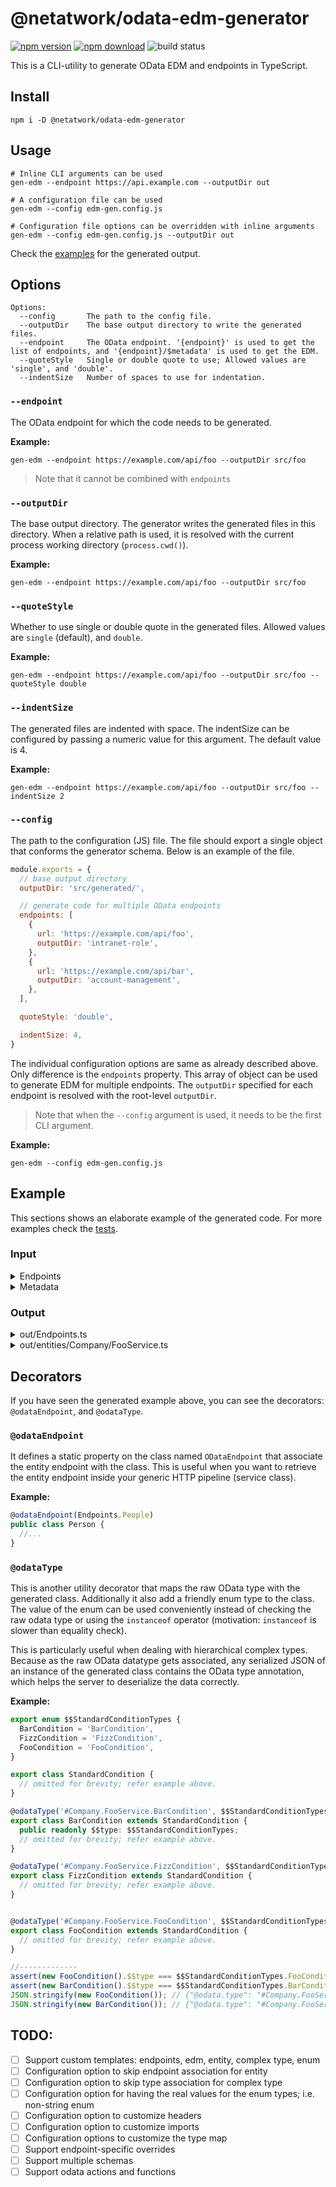 # @netatwork/odata-edm-generator

[![npm version](https://img.shields.io/npm/v/@netatwork/odata-edm-generator)](https://www.npmjs.com/package/@netatwork/odata-edm-generator)
[![npm download](https://img.shields.io/npm/dt/@netatwork/odata-edm-generator?label=npm%20download)](https://www.npmjs.com/package/@netatwork/odata-edm-generator)
![build status](https://github.com/Netatwork-de/odata-edm-generator/workflows/build/badge.svg)

This is a CLI-utility to generate OData EDM and endpoints in TypeScript.

## Install

```shell
npm i -D @netatwork/odata-edm-generator
```

## Usage

```shell
# Inline CLI arguments can be used
gen-edm --endpoint https://api.example.com --outputDir out

# A configuration file can be used
gen-edm --config edm-gen.config.js

# Configuration file options can be overridden with inline arguments
gen-edm --config edm-gen.config.js --outputDir out
```

Check the [examples](#examples) for the generated output.

## Options

```shell
Options:
  --config       The path to the config file.
  --outputDir    The base output directory to write the generated files.
  --endpoint     The OData endpoint. '{endpoint}' is used to get the list of endpoints, and '{endpoint}/$metadata' is used to get the EDM.
  --quoteStyle   Single or double quote to use; Allowed values are 'single', and 'double'.
  --indentSize   Number of spaces to use for indentation.
```

### `--endpoint`

The OData endpoint for which the code needs to be generated.

**Example:**

```shell
gen-edm --endpoint https://example.com/api/foo --outputDir src/foo
```

> Note that it cannot be combined with `endpoints`

### `--outputDir`

The base output directory.
The generator writes the generated files in this directory.
When a relative path is used, it is resolved with the current process working directory (`process.cwd()`).

**Example:**

```shell
gen-edm --endpoint https://example.com/api/foo --outputDir src/foo
```

### `--quoteStyle`

Whether to use single or double quote in the generated files.
Allowed values are `single` (default), and `double`.

**Example:**

```shell
gen-edm --endpoint https://example.com/api/foo --outputDir src/foo --quoteStyle double
```

### `--indentSize`

The generated files are indented with space.
The indentSize can be configured by passing a numeric value for this argument.
The default value is 4.

**Example:**

```shell
gen-edm --endpoint https://example.com/api/foo --outputDir src/foo --indentSize 2
```

### `--config`

The path to the configuration (JS) file.
The file should export a single object that conforms the generator schema.
Below is an example of the file.

```js
module.exports = {
  // base output directory
  outputDir: 'src/generated/',

  // generate code for multiple OData endpoints
  endpoints: [
    {
      url: 'https://example.com/api/foo',
      outputDir: 'intranet-role',
    },
    {
      url: 'https://example.com/api/bar',
      outputDir: 'account-management',
    },
  ],

  quoteStyle: 'double',

  indentSize: 4,
}
```

The individual configuration options are same as already described above.
Only difference is the `endpoints` property.
This array of object can be used to generate EDM for multiple endpoints.
The `outputDir` specified for each endpoint is resolved with the root-level `outputDir`.

> Note that when the `--config` argument is used, it needs to be the first CLI argument.

**Example:**

```shell
gen-edm --config edm-gen.config.js
```

## Example

This sections shows an elaborate example of the generated code.
For more examples check the [tests](https://github.com/Netatwork-de/odata-edm-generator/tree/main/tests/data).

### Input

<details>
<summary> Endpoints </summary>

```json
{
  "@odata.context": "https://example.com/odata/v4/$metadata",
  "value": [
    {
      "name": "Foos",
      "kind": "EntitySet",
      "url": "Foos"
    },
    {
      "name": "Children",
      "kind": "Singleton",
      "url": "Children"
    },
    {
      "name": "Fizz",
      "kind": "EntitySet",
      "url": "FizzBazz"
    }
  ]
}
```
</details>

<details>
<summary> Metadata </summary>

```xml
<edmx:Edmx xmlns:edmx="http://docs.oasis-open.org/odata/ns/edmx" Version="4.0">
  <edmx:DataServices>
    <Schema xmlns="http://docs.oasis-open.org/odata/ns/edm" Namespace="Company.FooService">
      <EntityType Name="ChildTwo" BaseType="Company.Service.Base">
        <Key>
          <PropertyRef Name="Id" />
        </Key>
        <Property Name="ChildProp11" Type="Edm.Int64" />
        <Property Name="ChildProp12" Type="Edm.SByte" Nullable="false" />
        <Property Name="ChildProp13" Type="Edm.TimeOfDay" Nullable="false" />
        <Property Name="Id" Type="Edm.Int32" Nullable="false" />
      </EntityType>
      <EntityType Name="GrandChild" BaseType="Company.Service.ChildOne">
        <Key>
          <PropertyRef Name="Id" />
        </Key>
        <Property Name="GrandChildProp11" Type="Edm.Int64" />
        <Property Name="GrandChildProp12" Type="Edm.SByte" Nullable="false" />
        <Property Name="GrandChildProp13" Type="Edm.TimeOfDay" Nullable="false" />
        <Property Name="Id" Type="Edm.Int32" Nullable="false" />
      </EntityType>
      <EntityType Name="Foo">
        <Key>
          <PropertyRef Name="Id" />
        </Key>
        <Property Name="StrProp" Type="Edm.String" />
        <Property Name="DateStrProp" Type="Edm.DateTimeOffset" Nullable="false" />
        <Property Name="ByteProp" Type="Edm.Byte" Nullable="false" />
        <Property Name="Id" Type="Edm.Int32" Nullable="false" />
      </EntityType>
      <EntityType Name="Bar">
        <Key>
          <PropertyRef Name="Id" />
        </Key>
        <Property Name="Prop11" Type="Edm.String" />
        <Property Name="Prop12" Type="Edm.DateTime" Nullable="false" />
        <Property Name="Prop13" Type="Edm.Decimal" Nullable="false" />
        <Property Name="Prop14" Type="Edm.Double" />
        <Property Name="Id" Type="Edm.Int32" Nullable="false" />
      </EntityType>
      <EntityType Name="Base">
        <Property Name="BaseProp11" Type="Edm.Duration" />
        <Property Name="BaseProp12" Type="Edm.Float" Nullable="false" />
        <Property Name="BaseProp13" Type="Edm.Guid" Nullable="false" />
        <Property Name="BaseProp14" Type="Edm.Int16" />
      </EntityType>
      <EntityType Name="ChildOne" BaseType="Company.Service.Base">
        <Key>
          <PropertyRef Name="ChildId" />
        </Key>
        <Property Name="ChildProp11" Type="Edm.Int64" />
        <Property Name="ChildProp12" Type="Edm.SByte" Nullable="false" />
        <Property Name="ChildProp13" Type="Edm.TimeOfDay" Nullable="false" />
        <Property Name="ChildId" Type="Edm.Int32" Nullable="false" />
        <NavigationProperty Name="Condition" Type="Company.Service.StandardCondition" />
      </EntityType>
      <EntityType Name="Bazz">
        <Key>
          <PropertyRef Name="Id" />
        </Key>
        <Property Name="BazzProp1" Type="Edm.String" />
        <Property Name="BazzProp2" Type="Edm.Byte" Nullable="false" />
        <Property Name="Id" Type="Edm.Int32" Nullable="false" />
        <Property Name="BarId" Type="Edm.Int32" />
        <NavigationProperty Name="Cp" Type="Company.Service.Interface2" />
        <NavigationProperty Name="Foos" Type="Collection(Company.Service.Foo)" />
        <NavigationProperty Name="Bar" Type="Company.Service.Bar">
          <ReferentialConstraint Property="BarId" ReferencedProperty="Id" />
        </NavigationProperty>
      </EntityType>
      <ComplexType Name="Interface1">
        <Property Name="I1P1" Type="Edm.String" Nullable="false" />
        <Property Name="I1P2" Type="Edm.Int32" />
      </ComplexType>
      <ComplexType Name="Interface2">
        <Property Name="I2P1" Type="Edm.Int32" Nullable="false" />
        <Property Name="I2P2" Type="Edm.Guid" />
      </ComplexType>
      <ComplexType Name="BaseConfiguration">
        <Property Name="BC1P1" Type="Edm.Int32" Nullable="false" />
        <Property Name="BC1P2" Type="Edm.String" />
      </ComplexType>
      <ComplexType Name="FooConfiguration" BaseType="Company.Service.BaseConfiguration">
        <Property Name="FC1P1" Type="Edm.Int32" Nullable="false" />
        <Property Name="FC1P2" Type="Company.Service.Enum1" />
      </ComplexType>
      <ComplexType Name="BarConfiguration" BaseType="Company.Service.BaseConfiguration">
        <Property Name="CBC1P1" Type="Edm.Int32" Nullable="false" />
        <Property Name="CBC1P2" Type="Company.Service.Interface1" />
      </ComplexType>
      <ComplexType Name="StandardCondition" Abstract="true">
        <Property Name="BC1P1" Type="Edm.Int32" Nullable="false" />
        <Property Name="BC1P2" Type="Edm.String" />
      </ComplexType>
      <ComplexType Name="FooCondition" BaseType="Company.Service.StandardCondition">
        <Property Name="FC1P1" Type="Edm.Int32" Nullable="false" />
        <Property Name="FC1P2" Type="Company.Service.Enum1" />
      </ComplexType>
      <ComplexType Name="BarCondition" BaseType="Company.Service.StandardCondition">
        <Property Name="CBC1P1" Type="Edm.Int32" Nullable="false" />
        <Property Name="CBC1P2" Type="Company.Service.Interface1" />
      </ComplexType>
      <ComplexType Name="FizzCondition" BaseType="Company.Service.StandardCondition">
        <Property Name="FC1P1" Type="Edm.Int32" Nullable="false" />
        <Property Name="FC1P2" Type="Company.Service.Interface1" />
        <Property Name="FC1P3" Type="Company.Service.BaseConfiguration" />
      </ComplexType>
      <ComplexType Name="DummyType" Abstract="true">
        <Property Name="Dummy_Do_Not_Use" Type="Edm.String"/>
      </ComplexType>
      <ComplexType Name="BranchOneCondition" BaseType="Company.Service.DummyType" Abstract="true">
        <Property Name="B1C1P1" Type="Edm.Int32" Nullable="false" />
        <Property Name="B1C1P2" Type="Edm.String" />
      </ComplexType>
      <ComplexType Name="B1FooCondition" BaseType="Company.Service.BranchOneCondition">
        <Property Name="FC1P1" Type="Edm.Int32" Nullable="false" />
        <Property Name="FC1P2" Type="Company.Service.Enum1" />
      </ComplexType>
      <ComplexType Name="B1BarCondition" BaseType="Company.Service.BranchOneCondition">
        <Property Name="CBC1P1" Type="Edm.Int32" Nullable="false" />
        <Property Name="CBC1P2" Type="Company.Service.Interface1" />
      </ComplexType>
      <ComplexType Name="B1FizzCondition" BaseType="Company.Service.BranchOneCondition">
        <Property Name="FC1P1" Type="Edm.Int32" Nullable="false" />
        <Property Name="FC1P2" Type="Company.Service.Interface1" />
      </ComplexType>
      <ComplexType Name="BranchTwoCondition" BaseType="Company.Service.DummyType">
        <Property Name="B2C1P1" Type="Edm.Int32" Nullable="false" />
        <Property Name="B2C1P2" Type="Edm.String" />
      </ComplexType>
      <EnumType Name="Enum1">
        <Member Name="Member1" Value="0" />
        <Member Name="Member2" Value="1" />
        <Member Name="Member3" Value="2" />
      </EnumType>
      <EntitySet Name="Foos" EntityType="Company.Service.Foo" />
      <EntitySet Name="Fizz" EntityType="Company.Service.Bazz" />
      <Singleton Name="Children" Type="Company.Service.ChildOne" />
    </Schema>
  </edmx:DataServices>
</edmx:Edmx>
```
</details>

### Output

<details>
<summary>out/Endpoints.ts</summary>

```ts
/**
 * This is a generated file. Please don't change this manually.
 */
export const enum Endpoints {
  Foos = 'Foos',
  Children = 'Children',
  Fizz = 'FizzBazz',
}
```
</details>

<details>
<summary>out/entities/Company/FooService.ts</summary>

```ts
/**
 * This is a generated file. Please don't change this manually.
 */

import {
  Class,
  odataEndpoint,
  odataType,
  odataTypeKey,
  createModel,
} from '@netatwork/odata-edm-generator';
import {
  Endpoints,
} from '../../Endpoints';

export class Base {

  public static create<TBase extends Base = Base>(this: Class<TBase>, raw: Partial<TBase>): TBase {
    if (raw === undefined || raw === null || raw instanceof this) { return raw as TBase; }
    return new this(
      raw.BaseProp12,
      raw.BaseProp13,
      raw.BaseProp11,
      raw.BaseProp14,
    );
  }

  public constructor(
    public BaseProp12: number,
    public BaseProp13: string,
    public BaseProp11?: string,
    public BaseProp14?: number,
  ) { }
}

@odataEndpoint(Endpoints.Fizz)
export class Bazz {

  public static create<TBazz extends Bazz = Bazz>(this: Class<TBazz>, raw: Partial<TBazz>): TBazz {
    if (raw === undefined || raw === null || raw instanceof this) { return raw as TBazz; }
    return new this(
      raw.Id,
      raw.BazzProp2,
      createModel(Bar, raw),
      raw.BarId,
      raw.BazzProp1,
      raw.Cp,
      raw.Foos,
    );
  }

  public constructor(
    public Id: number,
    public BazzProp2: number,
    public Bar?: Bar,
    public BarId?: number,
    public BazzProp1?: string,
    public Cp?: Interface2,
    public Foos?: Foo[],
  ) { }
}

@odataEndpoint(Endpoints.Foos)
export class Foo {

  public static create<TFoo extends Foo = Foo>(this: Class<TFoo>, raw: Partial<TFoo>): TFoo {
    if (raw === undefined || raw === null || raw instanceof this) { return raw as TFoo; }
    return new this(
      raw.Id,
      raw.ByteProp,
      raw.DateStrProp,
      raw.StrProp,
    );
  }

  public constructor(
    public Id: number,
    public ByteProp: number,
    public DateStrProp: string,
    public StrProp?: string,
  ) { }
}

export class Bar {

  public static create<TBar extends Bar = Bar>(this: Class<TBar>, raw: Partial<TBar>): TBar {
    if (raw === undefined || raw === null || raw instanceof this) { return raw as TBar; }
    return new this(
      raw.Id,
      raw.Prop12,
      raw.Prop13,
      raw.Prop11,
      raw.Prop14,
    );
  }

  public constructor(
    public Id: number,
    public Prop12: string,
    public Prop13: number,
    public Prop11?: string,
    public Prop14?: number,
  ) { }
}

@odataEndpoint(Endpoints.Children)
// @ts-ignore needed to avoid this issue: https://github.com/microsoft/TypeScript/issues/4628
export class ChildOne extends Base {

  public static create<TChildOne extends ChildOne = ChildOne>(this: Class<TChildOne>, raw: Partial<TChildOne>): TChildOne {
    if (raw === undefined || raw === null || raw instanceof this) { return raw as TChildOne; }
    return new this(
      raw.ChildId,
      raw.BaseProp12,
      raw.BaseProp13,
      raw.ChildProp12,
      raw.ChildProp13,
      raw.BaseProp11,
      raw.BaseProp14,
      raw.ChildProp11,
      createModel(StandardCondition, raw),
    );
  }

  public constructor(
    public ChildId: number,
    public BaseProp12: number,
    public BaseProp13: string,
    public ChildProp12: number,
    public ChildProp13: string,
    public BaseProp11?: string,
    public BaseProp14?: number,
    public ChildProp11?: number,
    public Condition?: StandardCondition,
  ) {
    super(
      BaseProp12,
      BaseProp13,
      BaseProp11,
      BaseProp14,
    );
  }
}

// @ts-ignore needed to avoid this issue: https://github.com/microsoft/TypeScript/issues/4628
export class ChildTwo extends Base {

  public static create<TChildTwo extends ChildTwo = ChildTwo>(this: Class<TChildTwo>, raw: Partial<TChildTwo>): TChildTwo {
    if (raw === undefined || raw === null || raw instanceof this) { return raw as TChildTwo; }
    return new this(
      raw.Id,
      raw.BaseProp12,
      raw.BaseProp13,
      raw.ChildProp12,
      raw.ChildProp13,
      raw.BaseProp11,
      raw.BaseProp14,
      raw.ChildProp11,
    );
  }

  public constructor(
    public Id: number,
    public BaseProp12: number,
    public BaseProp13: string,
    public ChildProp12: number,
    public ChildProp13: string,
    public BaseProp11?: string,
    public BaseProp14?: number,
    public ChildProp11?: number,
  ) {
    super(
      BaseProp12,
      BaseProp13,
      BaseProp11,
      BaseProp14,
    );
  }
}

// @ts-ignore needed to avoid this issue: https://github.com/microsoft/TypeScript/issues/4628
export class GrandChild extends ChildOne {

  public static create<TGrandChild extends GrandChild = GrandChild>(this: Class<TGrandChild>, raw: Partial<TGrandChild>): TGrandChild {
    if (raw === undefined || raw === null || raw instanceof this) { return raw as TGrandChild; }
    return new this(
      raw.ChildId,
      raw.Id,
      raw.BaseProp12,
      raw.BaseProp13,
      raw.ChildProp12,
      raw.ChildProp13,
      raw.GrandChildProp12,
      raw.GrandChildProp13,
      raw.BaseProp11,
      raw.BaseProp14,
      raw.ChildProp11,
      createModel(StandardCondition, raw),
      raw.GrandChildProp11,
    );
  }

  public constructor(
    public ChildId: number,
    public Id: number,
    public BaseProp12: number,
    public BaseProp13: string,
    public ChildProp12: number,
    public ChildProp13: string,
    public GrandChildProp12: number,
    public GrandChildProp13: string,
    public BaseProp11?: string,
    public BaseProp14?: number,
    public ChildProp11?: number,
    public Condition?: StandardCondition,
    public GrandChildProp11?: number,
  ) {
    super(
      ChildId,
      BaseProp12,
      BaseProp13,
      ChildProp12,
      ChildProp13,
      BaseProp11,
      BaseProp14,
      ChildProp11,
      Condition,
    );
  }
}

export enum $$BaseConfigurationTypes {
  BarConfiguration = 'BarConfiguration',
  FooConfiguration = 'FooConfiguration',
}

export class BaseConfiguration {

  protected static get derivedTypes(): typeof BaseConfiguration[] {
    return [
      BarConfiguration,
      FooConfiguration,
    ];
  }

  public static create(raw: Partial<BaseConfiguration>): BaseConfiguration {
    if (raw === undefined || raw === null || raw instanceof this) { return raw as BaseConfiguration; }
    const edmType = raw[odataTypeKey];
    const ctor = this.derivedTypes.find((f) => f.canHandle(edmType));
    if (!ctor) {
      return raw as BaseConfiguration;
    }
    const result = new ctor();
    result.initialize(raw);
    return result;
  }

  protected static canHandle(_odataType: string): boolean { return false; }

  public BC1P1: number;
  public BC1P2?: string;
  public readonly $$type: $$BaseConfigurationTypes;

  protected initialize(raw: Partial<BaseConfiguration>) {
    this.BC1P1 = raw.BC1P1;
    this.BC1P2 = raw.BC1P2;
  }
}

export enum $$DummyTypeTypes {
  B1BarCondition = 'B1BarCondition',
  B1FizzCondition = 'B1FizzCondition',
  B1FooCondition = 'B1FooCondition',
  BranchTwoCondition = 'BranchTwoCondition',
}

export class DummyType {

  protected static get derivedTypes(): typeof DummyType[] {
    return [
      B1BarCondition,
      B1FizzCondition,
      B1FooCondition,
      BranchTwoCondition,
    ];
  }

  public static create(raw: Partial<DummyType>): DummyType {
    if (raw === undefined || raw === null || raw instanceof this) { return raw as DummyType; }
    const edmType = raw[odataTypeKey];
    const ctor = this.derivedTypes.find((f) => f.canHandle(edmType));
    if (!ctor) {
      return raw as DummyType;
    }
    const result = new ctor();
    result.initialize(raw);
    return result;
  }

  protected static canHandle(_odataType: string): boolean { return false; }

  public Dummy_Do_Not_Use?: string;
  public readonly $$type: $$DummyTypeTypes;

  protected initialize(raw: Partial<DummyType>) {
    this.Dummy_Do_Not_Use = raw.Dummy_Do_Not_Use;
  }
}

export interface Interface1 {
  I1P1: string;
  I1P2?: number;
}

export interface Interface2 {
  I2P1: number;
  I2P2?: string;
}

export class BranchOneCondition extends DummyType {

  public B1C1P1: number;
  public B1C1P2?: string;

  protected initialize(raw: Partial<BranchOneCondition>) {
    super.initialize(raw);
    this.B1C1P1 = raw.B1C1P1;
    this.B1C1P2 = raw.B1C1P2;
  }
}

@odataType('#Company.FooService.B1BarCondition', $$DummyTypeTypes.B1BarCondition, '$$type')
export class B1BarCondition extends BranchOneCondition {

  public CBC1P1: number;
  public CBC1P2?: Interface1;

  protected initialize(raw: Partial<B1BarCondition>) {
    super.initialize(raw);
    this.CBC1P1 = raw.CBC1P1;
    this.CBC1P2 = raw.CBC1P2;
  }
}

@odataType('#Company.FooService.B1FizzCondition', $$DummyTypeTypes.B1FizzCondition, '$$type')
export class B1FizzCondition extends BranchOneCondition {

  public FC1P1: number;
  public FC1P2?: Interface1;

  protected initialize(raw: Partial<B1FizzCondition>) {
    super.initialize(raw);
    this.FC1P1 = raw.FC1P1;
    this.FC1P2 = raw.FC1P2;
  }
}

@odataType('#Company.FooService.B1FooCondition', $$DummyTypeTypes.B1FooCondition, '$$type')
export class B1FooCondition extends BranchOneCondition {

  public FC1P1: number;
  public FC1P2?: Enum1;

  protected initialize(raw: Partial<B1FooCondition>) {
    super.initialize(raw);
    this.FC1P1 = raw.FC1P1;
    this.FC1P2 = raw.FC1P2;
  }
}

export enum $$StandardConditionTypes {
  BarCondition = 'BarCondition',
  FizzCondition = 'FizzCondition',
  FooCondition = 'FooCondition',
}

export class StandardCondition {

  protected static get derivedTypes(): typeof StandardCondition[] {
    return [
      BarCondition,
      FizzCondition,
      FooCondition,
    ];
  }

  public static create(raw: Partial<StandardCondition>): StandardCondition {
    if (raw === undefined || raw === null || raw instanceof this) { return raw as StandardCondition; }
    const edmType = raw[odataTypeKey];
    const ctor = this.derivedTypes.find((f) => f.canHandle(edmType));
    if (!ctor) {
      return raw as StandardCondition;
    }
    const result = new ctor();
    result.initialize(raw);
    return result;
  }

  protected static canHandle(_odataType: string): boolean { return false; }

  public BC1P1: number;
  public BC1P2?: string;
  public readonly $$type: $$StandardConditionTypes;

  protected initialize(raw: Partial<StandardCondition>) {
    this.BC1P1 = raw.BC1P1;
    this.BC1P2 = raw.BC1P2;
  }
}

@odataType('#Company.FooService.BarCondition', $$StandardConditionTypes.BarCondition, '$$type')
export class BarCondition extends StandardCondition {

  public CBC1P1: number;
  public CBC1P2?: Interface1;

  protected initialize(raw: Partial<BarCondition>) {
    super.initialize(raw);
    this.CBC1P1 = raw.CBC1P1;
    this.CBC1P2 = raw.CBC1P2;
  }
}

@odataType('#Company.FooService.BarConfiguration', $$BaseConfigurationTypes.BarConfiguration, '$$type')
export class BarConfiguration extends BaseConfiguration {

  public CBC1P1: number;
  public CBC1P2?: Interface1;

  protected initialize(raw: Partial<BarConfiguration>) {
    super.initialize(raw);
    this.CBC1P1 = raw.CBC1P1;
    this.CBC1P2 = raw.CBC1P2;
  }
}

@odataType('#Company.FooService.BranchTwoCondition', $$DummyTypeTypes.BranchTwoCondition, '$$type')
export class BranchTwoCondition extends DummyType {

  public B2C1P1: number;
  public B2C1P2?: string;

  protected initialize(raw: Partial<BranchTwoCondition>) {
    super.initialize(raw);
    this.B2C1P1 = raw.B2C1P1;
    this.B2C1P2 = raw.B2C1P2;
  }
}

@odataType('#Company.FooService.FizzCondition', $$StandardConditionTypes.FizzCondition, '$$type')
export class FizzCondition extends StandardCondition {

  public FC1P1: number;
  public FC1P2?: Interface1;
  public FC1P3?: BaseConfiguration;

  protected initialize(raw: Partial<FizzCondition>) {
    super.initialize(raw);
    this.FC1P1 = raw.FC1P1;
    this.FC1P2 = raw.FC1P2;
    this.FC1P3 = createModel(BaseConfiguration, raw);
  }
}

@odataType('#Company.FooService.FooCondition', $$StandardConditionTypes.FooCondition, '$$type')
export class FooCondition extends StandardCondition {

  public FC1P1: number;
  public FC1P2?: Enum1;

  protected initialize(raw: Partial<FooCondition>) {
    super.initialize(raw);
    this.FC1P1 = raw.FC1P1;
    this.FC1P2 = raw.FC1P2;
  }
}

@odataType('#Company.FooService.FooConfiguration', $$BaseConfigurationTypes.FooConfiguration, '$$type')
export class FooConfiguration extends BaseConfiguration {

  public FC1P1: number;
  public FC1P2?: Enum1;

  protected initialize(raw: Partial<FooConfiguration>) {
    super.initialize(raw);
    this.FC1P1 = raw.FC1P1;
    this.FC1P2 = raw.FC1P2;
  }
}

export enum Enum1 {
  Member1 = 'Member1',
  Member2 = 'Member2',
  Member3 = 'Member3',
}
```
</details>

## Decorators

If you have seen the generated example above, you can see the decorators: `@odataEndpoint`, and `@odataType`.

### `@odataEndpoint`

It defines a static property on the class named `ODataEndpoint` that associate the entity endpoint with the class.
This is useful when you want to retrieve the entity endpoint inside your generic HTTP pipeline (service class).

**Example:**

```ts
@odataEndpoint(Endpoints.People)
public class Person {
  //...
}
```

### `@odataType`

This is another utility decorator that maps the raw OData type with the generated class.
Additionally it also add a friendly enum type to the class.
The value of the enum can be used conveniently instead of checking the raw odata type or using the `instanceof` operator (motivation: `instanceof` is slower than equality check).

This is particularly useful when dealing with hierarchical complex types.
Because as the raw OData datatype gets associated, any serialized JSON of an instance of the generated class contains the OData type annotation, which helps the server to deserialize the data correctly.

**Example:**

```ts
export enum $$StandardConditionTypes {
  BarCondition = 'BarCondition',
  FizzCondition = 'FizzCondition',
  FooCondition = 'FooCondition',
}

export class StandardCondition {
  // omitted for brevity; refer example above.
}

@odataType('#Company.FooService.BarCondition', $$StandardConditionTypes.BarCondition, '$$type')
export class BarCondition extends StandardCondition {
  public readonly $$type: $$StandardConditionTypes;
  // omitted for brevity; refer example above.
}

@odataType('#Company.FooService.FizzCondition', $$StandardConditionTypes.FizzCondition, '$$type')
export class FizzCondition extends StandardCondition {
  // omitted for brevity; refer example above.
}


@odataType('#Company.FooService.FooCondition', $$StandardConditionTypes.FooCondition, '$$type')
export class FooCondition extends StandardCondition {
  // omitted for brevity; refer example above.
}

//-------------
assert(new FooCondition().$$type === $$StandardConditionTypes.FooCondition);
assert(new BarCondition().$$type === $$StandardConditionTypes.BarCondition);
JSON.stringify(new FooCondition()); // {"@odata.type": "#Company.FooService.FooCondition", ... }
JSON.stringify(new BarCondition()); // {"@odata.type": "#Company.FooService.BarCondition", ... }
```

## TODO:

- [ ] Support custom templates: endpoints, edm, entity, complex type, enum
- [ ] Configuration option to skip endpoint association for entity
- [ ] Configuration option to skip type association for complex type
- [ ] Configuration option for having the real values for the enum types; i.e. non-string enum
- [ ] Configuration option to customize headers
- [ ] Configuration option to customize imports
- [ ] Configuration options to customize the type map
- [ ] Support endpoint-specific overrides
- [ ] Support multiple schemas
- [ ] Support odata actions and functions